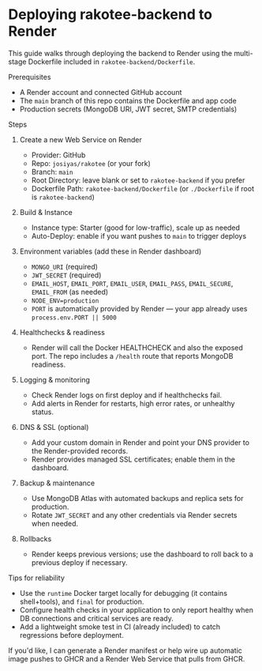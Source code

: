 # Deploying rakotee-backend to Render

This guide walks through deploying the backend to Render using the multi-stage Dockerfile included in `rakotee-backend/Dockerfile`.

Prerequisites
- A Render account and connected GitHub account
- The `main` branch of this repo contains the Dockerfile and app code
- Production secrets (MongoDB URI, JWT secret, SMTP credentials)

Steps

1. Create a new Web Service on Render
   - Provider: GitHub
   - Repo: `josiyas/rakotee` (or your fork)
   - Branch: `main`
   - Root Directory: leave blank or set to `rakotee-backend` if you prefer
   - Dockerfile Path: `rakotee-backend/Dockerfile` (or `./Dockerfile` if root is `rakotee-backend`)

2. Build & Instance
   - Instance type: Starter (good for low-traffic), scale up as needed
   - Auto-Deploy: enable if you want pushes to `main` to trigger deploys

3. Environment variables (add these in Render dashboard)
   - `MONGO_URI` (required)
   - `JWT_SECRET` (required)
   - `EMAIL_HOST`, `EMAIL_PORT`, `EMAIL_USER`, `EMAIL_PASS`, `EMAIL_SECURE`, `EMAIL_FROM` (as needed)
   - `NODE_ENV=production`
   - `PORT` is automatically provided by Render — your app already uses `process.env.PORT || 5000`

4. Healthchecks & readiness
   - Render will call the Docker HEALTHCHECK and also the exposed port. The repo includes a `/health` route that reports MongoDB readiness.

5. Logging & monitoring
   - Check Render logs on first deploy and if healthchecks fail.
   - Add alerts in Render for restarts, high error rates, or unhealthy status.

6. DNS & SSL (optional)
   - Add your custom domain in Render and point your DNS provider to the Render-provided records.
   - Render provides managed SSL certificates; enable them in the dashboard.

7. Backup & maintenance
   - Use MongoDB Atlas with automated backups and replica sets for production.
   - Rotate `JWT_SECRET` and any other credentials via Render secrets when needed.

8. Rollbacks
   - Render keeps previous versions; use the dashboard to roll back to a previous deploy if necessary.

Tips for reliability
- Use the `runtime` Docker target locally for debugging (it contains shell+tools), and `final` for production.
- Configure health checks in your application to only report healthy when DB connections and critical services are ready.
- Add a lightweight smoke test in CI (already included) to catch regressions before deployment.

If you'd like, I can generate a Render manifest or help wire up automatic image pushes to GHCR and a Render Web Service that pulls from GHCR.
